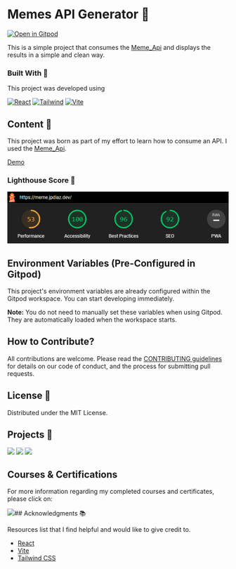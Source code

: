 # Memes API Generator 🤣

[![Open in Gitpod](https://gitpod.io/button/open-in-gitpod.svg)](https://gitpod.io/#https://github.com/JuanPabloDiaz/meme)

This is a simple project that consumes the [Meme_Api](httpsgithub.comD3vdMeme_Api) and displays the results in a simple and clean way.

### Built With 🔑

This project was developed using

[![React](https://img.shields.io/badge/React-61DAFB.svg?style=for-the-badge&logo=React&logoColor=black)](https://www.w3schools.com/whatis/whatis_react.asp)
[![Tailwind](https://img.shields.io/badge/Tailwind%20CSS-06B6D4.svg?style=for-the-badge&logo=Tailwind-CSS&logoColor=white)](https://tailwindcss.com/)
[![Vite](https://img.shields.io/badge/Vite-646CFF.svg?style=for-the-badge&logo=Vite&logoColor=white)](https://vitejs.dev/)

## Content 🚦

This project was born as part of my effort to learn how to consume an API. I used the [Meme_Api](httpsgithub.comD3vdMeme_Api).

[Demo](https://meme.jpdiaz.dev/)

### Lighthouse Score 🚀

<img src="./src/assets/images/lighthouse.png" />

## Environment Variables (Pre-Configured in Gitpod)

This project's environment variables are already configured within the Gitpod workspace. You can start developing immediately.

**Note:** You do not need to manually set these variables when using Gitpod. They are automatically loaded when the workspace starts.

## How to Contribute?

All contributions are welcome. Please read the [CONTRIBUTING guidelines](CONTRIBUTING.md) for details on our code of conduct, and the process for submitting pull requests.

## License 📜

Distributed under the MIT License.

## Projects 🚀

[![](https://img.shields.io/badge/Platzi_Repos-121f3d?style=for-the-badge&logo=Platzi&logoColor=98CA3F)](#)
[![](https://img.shields.io/badge/2021-222?style=for-the-badge)](https://github.com/JuanPabloDiaz/platzi/tree/main/2021)
[![](https://img.shields.io/badge/2022-222?style=for-the-badge)](https://github.com/JuanPabloDiaz/platzi/tree/main/2022)

## Courses & Certifications

For more information regarding my completed courses and certificates, please click on:

[![](https://img.shields.io/badge/Platzi_Profile-121f3d?style=for-the-badge&logo=Platzi&logoColor=98CA3F)](https://platzi.com/p/1diazdev/)## Acknowledgments 📚

Resources list that I find helpful and would like to give credit to.

- [React](https://reactjs.org/)
- [Vite](https://vitejs.dev/)
- [Tailwind CSS](https://tailwindcss.com/)